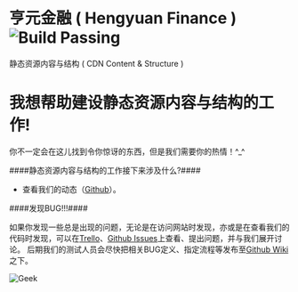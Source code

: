 亨元金融 ( Hengyuan Finance )  ![Build Passing](http://img.shields.io/travis/joyent/node/v0.6.svg?style=flat 'Build Passing')
============================================================================================================================
静态资源内容与结构 ( CDN Content & Structure )



我想帮助建设静态资源内容与结构的工作!
=====================================

你不一定会在这儿找到令你惊讶的东西，但是我们需要你的热情！^_^



####静态资源内容与结构的工作接下来涉及什么?####

* 查看我们的动态（[Github](http://goo.gl/AgrAh9 '点击查看')）。

####发现BUG!!!####

如果你发现一些总是出现的问题，无论是在访问网站时发现，亦或是在查看我们的代码时发现，可以在[Trello]( '点击查看')、[Github Issues](http://goo.gl/cIZmqj '点击查看')上查看、提出问题，并与我们展开讨论。
后期我们的测试人员会尽快把相关BUG定义、指定流程等发布至[Github Wiki](http://goo.gl/EVkRPD '点击查看')之下。

![Geek](http://instasrc.com/1024x468/geek)